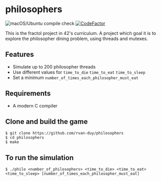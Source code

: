 # philosophers
![macOS/Ubuntu compile check](https://github.com/rvan-duy/42-philosophers/actions/workflows/build_philo.yml/badge.svg)
[![CodeFactor](https://www.codefactor.io/repository/github/rvan-duy/42-philosophers/badge/main)](https://www.codefactor.io/repository/github/rvan-duy/42-philosophers/overview/main)

This is the fractol project in 42's curriculum. A project which goal it is to explore the philosopher dining problem, using threads and mutexes.

## Features
- Simulate up to 200 philosopher threads
- Use different values for `time_to_die` `time_to_eat` `time_to_sleep`
- Set a minimum `number_of_times_each_philosopher_must_eat`

## Requirements
- A modern C compiler

## Clone and build the game
```
$ git clone https://github.com/rvan-duy/philosophers
$ cd philosophers
$ make
```

## To run the simulation
```
$ ./philo <number_of_philosophers> <time_to_die> <time_to_eat> <time_to_sleep> [number_of_times_each_philosopher_must_eat]
```
